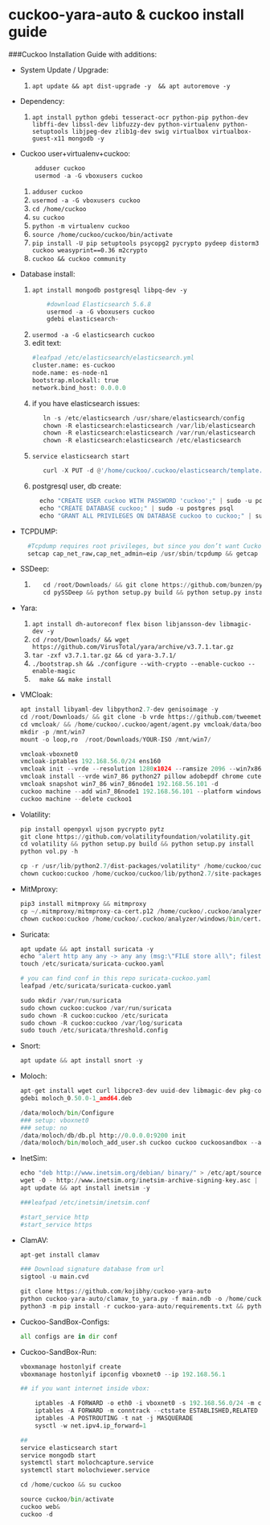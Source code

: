 # cuckoo-yara-auto & cuckoo install guide

###Cuckoo Installation Guide with additions:


- System Update / Upgrade:

    1) ``apt update && apt dist-upgrade -y  && apt autoremove -y``
     
- Dependency:

    1) ``apt install python gdebi tesseract-ocr python-pip python-dev libffi-dev libssl-dev libfuzzy-dev python-virtualenv python-setuptools libjpeg-dev zlib1g-dev swig virtualbox virtualbox-guest-x11 mongodb -y``
   
- Cuckoo user+virtualenv+cuckoo:

    ```python
        adduser cuckoo
        usermod -a -G vboxusers cuckoo
    ```

    1) ``adduser cuckoo``
    2) ``usermod -a -G vboxusers cuckoo``
    3) ``cd /home/cuckoo``
    4) ``su cuckoo``
    5) ``python -m virtualenv cuckoo``
    6) ``source /home/cuckoo/cuckoo/bin/activate``
    7) ``pip install -U pip setuptools psycopg2 pycrypto pydeep distorm3 cuckoo weasyprint==0.36 m2crypto``
    8) ``cuckoo && cuckoo community ``

- Database install:

    1) ``apt install mongodb postgresql libpq-dev -y``
        ```python 
            #download Elasticsearch 5.6.8
            usermod -a -G vboxusers cuckoo
            gdebi elasticsearch-
         ```
    2) ``usermod -a -G elasticsearch cuckoo``
    3) edit text:
        ```python   
        #leafpad /etc/elasticsearch/elasticsearch.yml
        cluster.name: es-cuckoo 
        node.name: es-node-n1
        bootstrap.mlockall: true
        network.bind_host: 0.0.0.0
        ```
    4) if you have elasticsearch issues:
         ```python   
            ln -s /etc/elasticsearch /usr/share/elasticsearch/config
            chown -R elasticsearch:elasticsearch /var/lib/elasticsearch
            chown -R elasticsearch:elasticsearch /var/run/elasticsearch
            chown -R elasticsearch:elasticsearch /etc/elasticsearch
         ```
    5) ``service elasticsearch start ``
        ```python 
           curl -X PUT -d @'/home/cuckoo/.cuckoo/elasticsearch/template.json' 'http://0.0.0.0:9200/_template/cuckoo'
         ```
    6) postgresql user, db create:
         ```python 
           echo "CREATE USER cuckoo WITH PASSWORD 'cuckoo';" | sudo -u postgres psql
           echo "CREATE DATABASE cuckoo;" | sudo -u postgres psql
           echo "GRANT ALL PRIVILEGES ON DATABASE cuckoo to cuckoo;" | sudo -u postgres psql
         ```

- TCPDUMP:
    ```python 
      #Tcpdump requires root privileges, but since you don’t want Cuckoo to run as root you’ll have to set specific Linux capabilities to the binary
      setcap cap_net_raw,cap_net_admin=eip /usr/sbin/tcpdump && getcap /usr/sbin/tcpdump
    ```
         
- SSDeep:
    1)  ```python 
           cd /root/Downloads/ && git clone https://github.com/bunzen/pySSDeep.git
           cd pySSDeep && python setup.py build && python setup.py install
         ```
- Yara:
    1) `` apt install dh-autoreconf flex bison libjansson-dev libmagic-dev -y ``
    2) `` cd /root/Downloads/ && wget https://github.com/VirusTotal/yara/archive/v3.7.1.tar.gz ``
    3) ``tar -zxf v3.7.1.tar.gz && cd yara-3.7.1/``
    4) ``./bootstrap.sh && ./configure --with-crypto --enable-cuckoo --enable-magic``
    5) ``   make && make install ``
    
- VMCloak:
    ```python
    apt install libyaml-dev libpython2.7-dev genisoimage -y
    cd /root/Downloads/ && git clone -b vrde https://github.com/tweemeterjop/vmcloak.git
    cd vmcloak/ && /home/cuckoo/.cuckoo/agent/agent.py vmcloak/data/bootstrap/
    mkdir -p /mnt/win7
    mount -o loop,ro  /root/Downloads/YOUR-ISO /mnt/win7/

    vmcloak-vboxnet0
    vmcloak-iptables 192.168.56.0/24 ens160
    vmcloak init --vrde --resolution 1280x1024 --ramsize 2096 --win7x86 --cpus 2 win7_86 -v -d
    vmcloak install --vrde win7_86 python27 pillow adobepdf chrome cuteftp dotnet40 flash java silverlight vcredist wic -d
    vmcloak snapshot win7_86 win7_86node1 192.168.56.101 -d
    cuckoo machine --add win7_86node1 192.168.56.101 --platform windows --snapshot vmcloak
    cuckoo machine --delete cuckoo1
    ```

- Volatility:
    ```python
    pip install openpyxl ujson pycrypto pytz
    git clone https://github.com/volatilityfoundation/volatility.git
    cd volatility && python setup.py build && python setup.py install
    python vol.py -h

    cp -r /usr/lib/python2.7/dist-packages/volatility* /home/cuckoo/cuckoo/lib/python2.7/site-packages
    chown cuckoo:cuckoo /home/cuckoo/cuckoo/lib/python2.7/site-packages/*
    ```

- MitMproxy:
    ```python
    pip3 install mitmproxy && mitmproxy
    cp ~/.mitmproxy/mitmproxy-ca-cert.p12 /home/cuckoo/.cuckoo/analyzer/windows/bin/cert.p12
    chown cuckoo:cuckoo /home/cuckoo/.cuckoo/analyzer/windows/bin/cert.p12
    ```

- Suricata:
    ```python
    apt update && apt install suricata -y
    echo "alert http any any -> any any (msg:\"FILE store all\"; filestore; noalert; sid:15; rev:1;)"  | sudo tee /etc/suricata/rules/cuckoo.rules
    touch /etc/suricata/suricata-cuckoo.yaml

    # you can find conf in this repo suricata-cuckoo.yaml
    leafpad /etc/suricata/suricata-cuckoo.yaml

    sudo mkdir /var/run/suricata
    sudo chown cuckoo:cuckoo /var/run/suricata
    sudo chown -R cuckoo:cuckoo /etc/suricata
    sudo chown -R cuckoo:cuckoo /var/log/suricata
    sudo touch /etc/suricata/threshold.config

    ```

- Snort:
    ```python
    apt update && apt install snort -y
    ```

- Moloch:
    ```python
    apt-get install wget curl libpcre3-dev uuid-dev libmagic-dev pkg-config g++ flex bison zlib1g-dev libffi-dev gettext libgeoip-dev make libjson-perl libbz2-dev libwww-perl libpng-dev xz-utils libffi-dev
    gdebi moloch_0.50.0-1_amd64.deb

    /data/moloch/bin/Configure
    ### setup: vboxnet0
    ### setup: no
    /data/moloch/db/db.pl http://0.0.0.0:9200 init
    /data/moloch/bin/moloch_add_user.sh cuckoo cuckoo cuckoosandbox --admin
    ```

- InetSim:
    ```python
    echo "deb http://www.inetsim.org/debian/ binary/" > /etc/apt/sources.list.d/inetsim.list
    wget -O - http://www.inetsim.org/inetsim-archive-signing-key.asc | apt-key add -
    apt update && apt install inetsim -y

    ###leafpad /etc/inetsim/inetsim.conf

    #start_service http
    #start_service https

    ```
- ClamAV:
    ```python
    apt-get install clamav

    ### Download signature database from url
    sigtool -u main.cvd

    git clone https://github.com/kojibhy/cuckoo-yara-auto
    python cuckoo-yara-auto/clamav_to_yara.py -f main.ndb -o /home/cuckoo/.cuckoo/yara/calmav.yara
    python3 -m pip install -r cuckoo-yara-auto/requirements.txt && python3 cuckoo-yara-auto/yara-rules.py -d /home/cuckoo/.cuckoo/yara

    ```

- Cuckoo-SandBox-Configs:
    ```python
    all configs are in dir conf
    ```

- Cuckoo-SandBox-Run:
    ```python
    vboxmanage hostonlyif create
    vboxmanage hostonlyif ipconfig vboxnet0 --ip 192.168.56.1

    ## if you want internet inside vbox:

        iptables -A FORWARD -o eth0 -i vboxnet0 -s 192.168.56.0/24 -m conntrack --ctstate NEW -j ACCEPT
        iptables -A FORWARD -m conntrack --ctstate ESTABLISHED,RELATED -j ACCEPT
        iptables -A POSTROUTING -t nat -j MASQUERADE
        sysctl -w net.ipv4.ip_forward=1

    ##
    service elasticsearch start
    service mongodb start
    systemctl start molochcapture.service
    systemctl start molochviewer.service

    cd /home/cuckoo && su cuckoo

    source cuckoo/bin/activate
    cuckoo web&
    cuckoo -d
    ```
